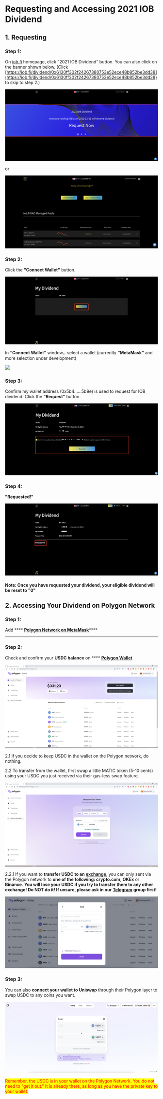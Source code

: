 # Requesting and Accessing 2021 IOB Dividend

## 1. Requesting

### Step 1:&#x20;

On [iob.fi](https://iob.fi) homepage, click "2021 IOB Dividend" button. You can also click on the banner shown below. (Click [https://iob.fi/dividend/0x6130ff302f24267380753e52ece48b852be3dd38](https://iob.fi/dividend/0x6130ff302f24267380753e52ece48b852be3dd38) to skip to step 2.)

![](../.gitbook/assets/WechatIMG3.png)

or

![](<../.gitbook/assets/截屏2022-01-19 下午3.21.52.png>)

### Step 2:&#x20;

Click the **"Connect Wallet"** button.

![](../.gitbook/assets/WX20220105-150257@2x.png)

In **“Connect Wallet”** window，select a wallet (currently **“MetaMask”** and more selection under development)

![](../.gitbook/assets/%E5%9B%BE%E7%89%87.png)

### Step 3: &#x20;

Confirm my wallet address (0x5b4......5b9e) is used to request for IOB dividend. Click the **"Request"** button.

![](../.gitbook/assets/WX20220105-154325@2x.png)

### Step 4: &#x20;

**"Requested!"**&#x20;

![](<../.gitbook/assets/1641367146742 (1).jpg>)

#### **Note: Once you have requested your dividend, your eligible dividend will be reset to "0"**

## **2. Accessing Your Dividend on Polygon Network**

### Step 1:&#x20;

Add **** [**Polygon Network on MetaMask**](https://docs.polygon.technology/docs/develop/metamask/config-polygon-on-metamask/)****

****

### Step 2:&#x20;

Check and confirm your **USDC balance** on **** [**Polygon Wallet**](https://wallet.polygon.technology)

![](<../.gitbook/assets/1 (1).png>)

2.1 If you decide to keep USDC in the wallet on the Polygon network, do nothing.



2.2 To transfer from the wallet, first swap a little MATIC token (5-10 cents) using your USDC you just received via their gas-less swap feature.

![](<../.gitbook/assets/2 (1).png>)

2.2.1 If you want to **transfer USDC to an** [**exchange**](https://docs.polygon.technology/docs/faq/wallet-bridge-faq/#what-are-the-list-of-supported-exchanges-on-polygon), you can only sent via the Polygon network to **one of the following: crypto.com**, **OKEx** or **Binance**. **You will lose your USDC if you try to transfer them to any other exchange! Do NOT do it! If unsure, please ask in our** [**Telegram**](https://t.me/+Swx7dK5JMJfBcXBm) **group first!**

![](<../.gitbook/assets/截屏2022-01-19 下午1.27.12.png>)

### Step 3:

You can also **connect your wallet to Uniswap** through their Polygon layer to swap USDC to any coins you want.

![](<../.gitbook/assets/截屏2022-01-19 下午4.17.00.png>)

<mark style="color:red;">Remember, the USDC is in your wallet on the Polygon Network. You do not need to "get it out." It is already there, as long as you have the private key to your wallet.</mark>&#x20;
